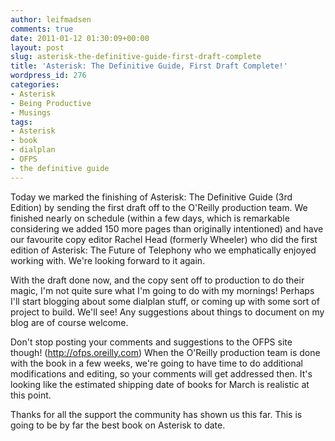 ```yaml
---
author: leifmadsen
comments: true
date: 2011-01-12 01:30:09+00:00
layout: post
slug: asterisk-the-definitive-guide-first-draft-complete
title: 'Asterisk: The Definitive Guide, First Draft Complete!'
wordpress_id: 276
categories:
- Asterisk
- Being Productive
- Musings
tags:
- Asterisk
- book
- dialplan
- OFPS
- the definitive guide
---
```


Today we marked the finishing of Asterisk: The Definitive Guide (3rd Edition) by sending the first draft off to the O'Reilly production team. We finished nearly on schedule (within a few days, which is remarkable considering we added 150 more pages than originally intentioned) and have our favourite copy editor Rachel Head (formerly Wheeler) who did the first edition of Asterisk: The Future of Telephony who we emphatically enjoyed working with. We're looking forward to it again.

With the draft done now, and the copy sent off to production to do their magic, I'm not quite sure what I'm going to do with my mornings! Perhaps I'll start blogging about some dialplan stuff, or coming up with some sort of project to build. We'll see! Any suggestions about things to document on my blog are of course welcome.

Don't stop posting your comments and suggestions to the OFPS site though! (http://ofps.oreilly.com) When the O'Reilly production team is done with the book in a few weeks, we're going to have time to do additional modifications and editing, so your comments will get addressed then. It's looking like the estimated shipping date of books for March is realistic at this point.

Thanks for all the support the community has shown us this far. This is going to be by far the best book on Asterisk to date.

